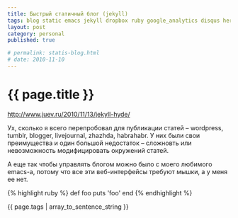 ```yaml
--- 
title: Быстрый статичный блог (jekyll)
tags: blog static emacs jekyll dropbox ruby google_analytics disqus heroku
layout: post
category: personal
published: true 

# permalink: statis-blog.html
# date: 2010-11-10
---
```



# {{ page.title }}

http://www.juev.ru/2010/11/13/jekyll-hyde/

Ух, сколько я всего перепробовал для публикации статей – wordpress, tumblr, blogger, livejournal, zhazhda, habrahabr. У них были свои преимущества и один большой недостаток – сложновть или невозможность модифицировать окружений статей.

А еще так чтобы управлять блогом можно было с моего любимого emacs-а, потому что все эти веб-интерфейсы требуют мышки, а у меня ее нет.

{% highlight ruby %}
def foo
  puts 'foo'
end
{% endhighlight %}

{{ page.tags | array_to_sentence_string }}
